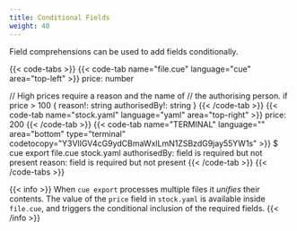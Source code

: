 ```yaml
---
title: Conditional Fields
weight: 40
---
```


Field comprehensions can be used to add fields conditionally.

<!--more-->

{{< code-tabs >}}
{{< code-tab name="file.cue" language="cue" area="top-left" >}}
price: number

// High prices require a reason and the name of
// the authorising person.
if price > 100 {
	reason!:       string
	authorisedBy!: string
}
{{< /code-tab >}}
{{< code-tab name="stock.yaml" language="yaml" area="top-right" >}}
price: 200
{{< /code-tab >}}
{{< code-tab name="TERMINAL" language="" area="bottom" type="terminal" codetocopy="Y3VlIGV4cG9ydCBmaWxlLmN1ZSBzdG9jay55YW1s" >}}
$ cue export file.cue stock.yaml
authorisedBy: field is required but not present
reason: field is required but not present
{{< /code-tab >}}
{{< /code-tabs >}}

{{< info >}}
When `cue export` processes multiple files it *unifies* their contents.
The value of the `price` field in `stock.yaml` is available inside `file.cue`,
and triggers the conditional inclusion of the required fields.
{{< /info >}}
